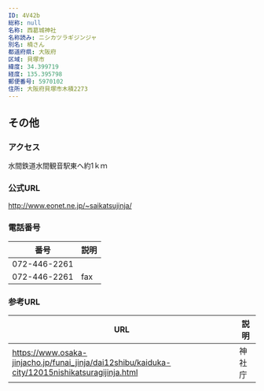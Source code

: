 ```yaml
---
ID: 4V42b
総称: null
名称: 西葛城神社
名称読み: ニシカツラギジンジャ
別名: 楠さん
都道府県: 大阪府
区域: 貝塚市
緯度: 34.399719
経度: 135.395798
郵便番号: 5970102
住所: 大阪府貝塚市木積2273
---
```


## その他

### アクセス

水間鉄道水間観音駅東へ約1ｋｍ

### 公式URL

http://www.eonet.ne.jp/~saikatsujinja/

### 電話番号

| 番号         | 説明 |
| ------------ | ---- |
| 072-446-2261 |      |
| 072-446-2261 | fax  |

### 参考URL

| URL                                                                                             | 説明   |
| ----------------------------------------------------------------------------------------------- | ------ |
| https://www.osaka-jinjacho.jp/funai_jinja/dai12shibu/kaiduka-city/12015nishikatsuragijinja.html | 神社庁 |
